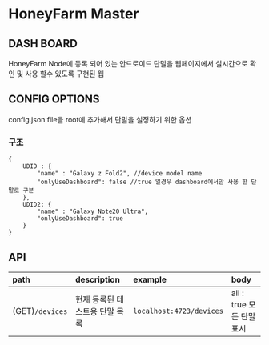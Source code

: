 # HoneyFarm Master

## DASH BOARD
HoneyFarm Node에 등록 되어 있는 안드로이드 단말을 웹페이지에서 실시간으로 확인 및 사용 할수 있도록 구현된 웹

## CONFIG OPTIONS
config.json file을 root에 추가해서 단말을 설정하기 위한 옵션

### 구조
```
{
    UDID : {
        "name" : "Galaxy z Fold2", //device model name
        "onlyUseDashboard": false //true 일경우 dashboard에서만 사용 할 단말로 구분
    },
    UDID2: {
        "name" : "Galaxy Note20 Ultra",
        "onlyUseDashboard": true
    }
}
```  
## API

| path | description | example | body |
|:---|:---|:---|:---|
| (GET)`/devices` | 현재 등록된 테스트용 단말 목록 |`localhost:4723/devices`| all : true 모든 단말 표시|


